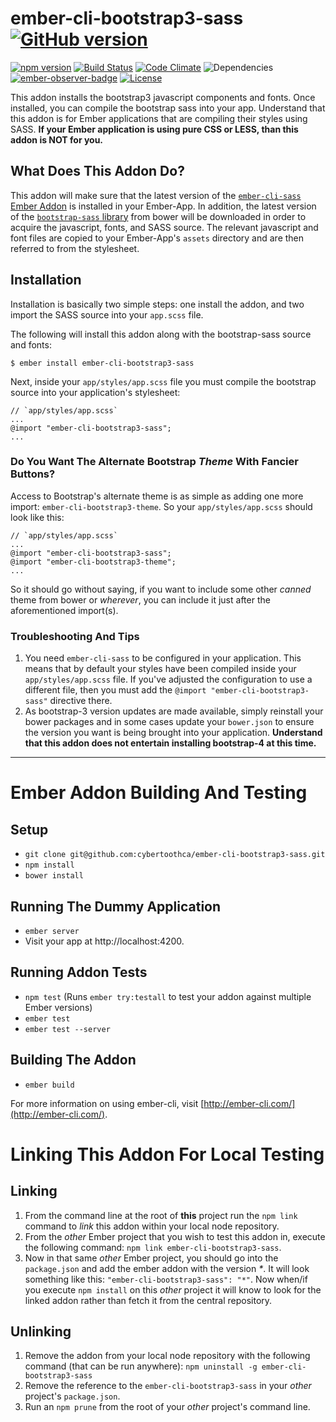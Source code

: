 # ember-cli-bootstrap3-sass [![GitHub version](https://badge.fury.io/gh/cybertoothca%2Fember-cli-bootstrap3-sass.svg)](https://badge.fury.io/gh/cybertoothca%2Fember-cli-bootstrap3-sass)

[![npm version](https://badge.fury.io/js/ember-cli-bootstrap3-sass.svg)](https://badge.fury.io/js/ember-cli-bootstrap3-sass) [![Build Status](https://travis-ci.org/cybertoothca/ember-cli-bootstrap3-sass.svg)](https://travis-ci.org/cybertoothca/ember-cli-bootstrap3-sass) [![Code Climate](https://codeclimate.com/github/cybertoothca/ember-cli-bootstrap3-sass/badges/gpa.svg)](https://codeclimate.com/github/cybertoothca/ember-cli-bootstrap3-sass) ![Dependencies](https://david-dm.org/cybertoothca/ember-cli-bootstrap3-sass.svg) [![ember-observer-badge](http://emberobserver.com/badges/ember-cli-bootstrap3-sass.svg)](http://emberobserver.com/addons/ember-cli-bootstrap3-sass) [![License](https://img.shields.io/npm/l/ember-cli-bootstrap3-sass.svg)](LICENSE.md)

This addon installs the bootstrap3 javascript components and 
fonts.  Once installed, you can compile the bootstrap sass into 
your app.  Understand that this addon is for Ember applications 
that are compiling their styles using SASS.  __If your Ember
application is using pure CSS or LESS, than this addon is NOT for you.__

## What Does This Addon Do?

This addon will make sure that the latest version of the
[`ember-cli-sass` Ember Addon](https://github.com/aexmachina/ember-cli-sass) is
installed in your Ember-App.  In addition, the latest version of the
[`bootstrap-sass` library](https://github.com/twbs/bootstrap-sass) from 
bower will be downloaded in order to acquire the javascript, fonts, 
and SASS source.  The relevant javascript and font files are copied to 
your Ember-App's `assets` directory and are then referred to from the
stylesheet.

## Installation

Installation is basically two simple steps: one install the addon,
and two import the SASS source into your `app.scss` file.

The following will install this addon along with the bootstrap-sass 
source and fonts:

    $ ember install ember-cli-bootstrap3-sass

Next, inside your `app/styles/app.scss` file you must compile the 
bootstrap source into your application's stylesheet:

    // `app/styles/app.scss`
    ...
    @import "ember-cli-bootstrap3-sass";
    ...

### Do You Want The Alternate Bootstrap _Theme_ With Fancier Buttons?

Access to Bootstrap's alternate theme is as simple as adding one
more import: `ember-cli-bootstrap3-theme`.  So your 
`app/styles/app.scss` should look like this:

    // `app/styles/app.scss`
    ...
    @import "ember-cli-bootstrap3-sass";
    @import "ember-cli-bootstrap3-theme";
    ...

So it should go without saying, if you want to include some other
_canned_ theme from bower or _wherever_, you can include it just after
the aforementioned import(s).

### Troubleshooting And Tips

1. You need `ember-cli-sass` to be configured in your application.  This means
that by default your styles have been compiled inside your
`app/styles/app.scss` file.  If you've adjusted the configuration to use a
different file, then you must add the 
`@import "ember-cli-bootstrap3-sass"` directive there.
1. As bootstrap-3 version updates are made available, simply reinstall your
bower packages and in some cases update your `bower.json` to ensure the version
you want is being brought into your application.  __Understand that this
addon does not entertain installing bootstrap-4 at this time.__

---

# Ember Addon Building And Testing

## Setup

* `git clone git@github.com:cybertoothca/ember-cli-bootstrap3-sass.git`
* `npm install`
* `bower install`

## Running The Dummy Application

* `ember server`
* Visit your app at http://localhost:4200.

## Running Addon Tests

* `npm test` (Runs `ember try:testall` to test your addon against multiple Ember versions)
* `ember test`
* `ember test --server`

## Building The Addon

* `ember build`

For more information on using ember-cli, visit [http://ember-cli.com/](http://ember-cli.com/).

# Linking This Addon For Local Testing

## Linking

1. From the command line at the root of __this__ project run the 
`npm link` command to _link_ this addon within your local 
node repository.
1. From the _other_ Ember project that you wish to test this addon 
in, execute the following command:
`npm link ember-cli-bootstrap3-sass`.
1. Now in that same _other_ Ember project, you should go into the
`package.json` and add the ember addon with the version _*_.  It will
look something like this: `"ember-cli-bootstrap3-sass": "*"`.  Now
when/if you execute `npm install` on this _other_ project it 
will know to look for the linked addon rather than fetch it from
the central repository.

## Unlinking

1. Remove the addon from your local node repository with the following
command (that can be run anywhere):
`npm uninstall -g ember-cli-bootstrap3-sass`
1. Remove the reference to the `ember-cli-bootstrap3-sass` 
in your _other_ project's `package.json`.
1. Run an `npm prune` from the root of your _other_ project's command line.
